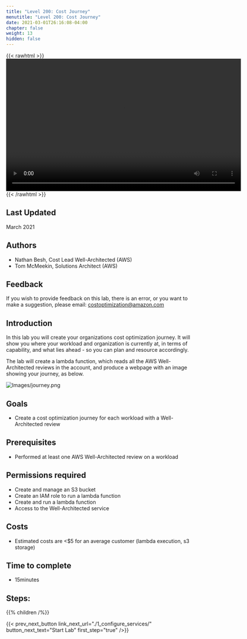 ```yaml
---
title: "Level 200: Cost Journey"
menutitle: "Level 200: Cost Journey"
date: 2021-03-01T26:16:08-04:00
chapter: false
weight: 13
hidden: false
---
```

{{< rawhtml >}}
<video width="640" height="360" controls>
  <source src="https://d3h9zoi3eqyz7s.cloudfront.net/Cost/Videos/CostJourney.mp4" type="video/mp4">
  Your browser doesn't support video, or if you're on GitHub head to https://wellarchitectedlabs.com to watch the video.
</video>
{{< /rawhtml >}}

## Last Updated
March 2021

## Authors
- Nathan Besh, Cost Lead Well-Architected (AWS)
- Tom McMeekin, Solutions Architect (AWS)

## Feedback
If you wish to provide feedback on this lab, there is an error, or you want to make a suggestion, please email: costoptimization@amazon.com

## Introduction
In this lab you will create your organizations cost optimization journey.  It will show you where your workload and organization is currently
at, in terms of capability, and what lies ahead - so you can plan and resource accordingly.

The lab will create a lambda function, which reads all the AWS Well-Architected reviews in the account, and produce a webpage with an image showing your journey, as below.

![Images/journey.png](/Cost/200_cost_journey/Images/journey.png)

## Goals
- Create a cost optimization journey for each workload with a Well-Architected review

## Prerequisites
- Performed at least one AWS Well-Architected review on a workload

## Permissions required
- Create and manage an S3 bucket
- Create an IAM role to run a lambda function
- Create and run a lambda function
- Access to the Well-Architected service

## Costs
- Estimated costs are <$5 for an average customer (lambda execution, s3 storage)

## Time to complete
- 15minutes

## Steps:
{{% children  /%}}

{{< prev_next_button link_next_url="./1_configure_services/" button_next_text="Start Lab" first_step="true" />}}
